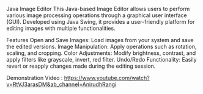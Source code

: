 Java Image Editor
This Java-based Image Editor allows users to perform various image processing operations through a graphical user interface (GUI). Developed using Java Swing, it provides a user-friendly platform for editing images with multiple functionalities.

Features
Open and Save Images: Load images from your system and save the edited versions.
Image Manipulation: Apply operations such as rotation, scaling, and cropping.
Color Adjustments: Modify brightness, contrast, and apply filters like grayscale, invert, red filter.
Undo/Redo Functionality: Easily revert or reapply changes made during the editing session.

Demonstration Video : https://www.youtube.com/watch?v=RtVJ3arasDM&ab_channel=AnirudhRangi
